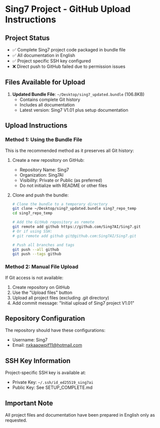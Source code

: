 # Sing7 Project - GitHub Upload Instructions

## Project Status
- ✅ Complete Sing7 project code packaged in bundle file
- ✅ All documentation in English
- ✅ Project specific SSH key configured
- ❌ Direct push to GitHub failed due to permission issues

## Files Available for Upload
1. **Updated Bundle File**: `~/Desktop/sing7_updated.bundle` (106.8KB)
   - Contains complete Git history
   - Includes all documentation
   - Latest version: Sing7 V1.01 plus setup documentation

## Upload Instructions

### Method 1: Using the Bundle File
This is the recommended method as it preserves all Git history:

1. Create a new repository on GitHub:
   - Repository Name: Sing7
   - Organization: Sing7AI
   - Visibility: Private or Public (as preferred)
   - Do not initialize with README or other files

2. Clone and push the bundle:
   ```bash
   # Clone the bundle to a temporary directory
   git clone ~/Desktop/sing7_updated.bundle sing7_repo_temp
   cd sing7_repo_temp
   
   # Add the GitHub repository as remote
   git remote add github https://github.com/Sing7AI/Sing7.git
   # Or if using SSH:
   # git remote add github git@github.com:Sing7AI/Sing7.git
   
   # Push all branches and tags
   git push --all github
   git push --tags github
   ```

### Method 2: Manual File Upload
If Git access is not available:

1. Create repository on GitHub
2. Use the "Upload files" button
3. Upload all project files (excluding .git directory)
4. Add commit message: "Initial upload of Sing7 project V1.01"

## Repository Configuration
The repository should have these configurations:
- Username: Sing7
- Email: nxkaaowpif11@hotmail.com

## SSH Key Information
Project-specific SSH key is available at:
- Private Key: `~/.ssh/id_ed25519_sing7ai`
- Public Key: See SETUP_COMPLETE.md

## Important Note
All project files and documentation have been prepared in English only as requested. 
